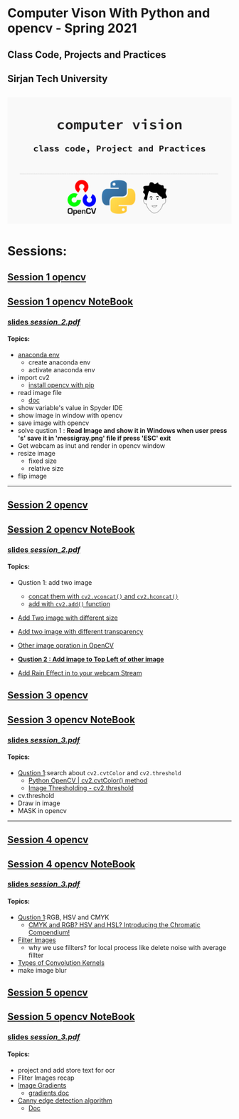 # Computer Vison With Python and opencv  - Spring 2021 
## Class Code, Projects and Practices
## Sirjan Tech University
![cv-spring-2021.png](cv-spring-2021.png)
---
# Sessions:

## [Session 1 opencv](notebooks/session_1.md)
## [Session 1 opencv NoteBook](notebooks/session_1.ipynb)
### [slides ***session_2.pdf***](slides/session_2.pdf)
#### Topics:
- [anaconda env](https://docs.conda.io/projects/conda/en/latest/user-guide/tasks/manage-environments.html)
    - create anaconda env
    - activate anaconda env
- import cv2
    - [install opencv with pip](https://pypi.org/project/opencv-python/)
- read image file
    - [doc](https://opencv-python-tutroals.readthedocs.io/en/latest/py_tutorials/py_gui/py_image_display/py_image_display.html)
- show variable's value in Spyder IDE    
- show image in window with opencv
- save image with opencv
- solve qustion 1 : **Read Image and show it in Windows when user press 's' save it in 'messigray.png' file  if  press 'ESC' exit**
- Get webcam as inut and render in opencv window
- resize image
    - fixed size
    - relative size
- flip image

----

## [Session 2 opencv](notebooks/session_2.md)
## [Session 2 opencv NoteBook](notebooks/session_2.ipynb)
### [slides ***session_2.pdf***](slides/session_2.pdf)
#### Topics:

- Qustion 1: add two image
    - [concat them with `cv2.vconcat()` and `cv2.hconcat()`](notebooks/session_2.md#concat-theme-with:)
    - [add with `cv2.add()` function](notebooks/session_2.md#add-two-image-with-cv.add())
- [Add Two image with different size](notebooks/session_2.md#Add-Two-image-with-different-size)
- [Add two image with different transparency](notebooks/session_2.md#add-two-image-with-different-transparency)
- [Other image opration in OpenCV](notebooks/session_2.md#other-image-opration)
- **[Qustion 2 : Add image to Top Left of other image](#Qustion-2-:-Add-image-to-Top-Left-of-other-image)**

- [Add Rain Effect in to your webcam Stream](notebooks/session_2.md#Add-Rain-Effect-in-to-your-webcam-Stream)


## [Session 3 opencv](notebooks/session_3.md)
## [Session 3 opencv NoteBook](notebooks/session_3.ipynb)
### [slides ***session_3.pdf***](slides/session_3.pdf)
#### Topics:
- [Qustion 1](notebooks/session_3.md#Qustion-1):search about `cv2.cvtColor` and `cv2.threshold`
    - [Python OpenCV | cv2.cvtColor() method](https://www.geeksforgeeks.org/python-opencv-cv2-cvtcolor-method/)
    - [Image Thresholding - cv2.threshold](https://docs.opencv.org/master/d7/d4d/tutorial_py_thresholding.html)
- cv.threshold
- Draw in image
- MASK in opencv
----


## [Session 4 opencv](notebooks/session_4.md)
## [Session 4 opencv NoteBook](notebooks/session_4.ipynb)
### [slides ***session_3.pdf***](slides/session_3.pdf)
#### Topics:
- [Qustion 1](#Qustion-1):RGB, HSV and CMYK
    - [CMYK and RGB? HSV and HSL? Introducing the Chromatic Compendium!](https://dev.to/r4h33m/cmyk-and-rgb-hsv-and-hsl-introducing-the-chromatic-compendium-1d7)
- [Filter Images](#Filter-Images)
    - why we use fillters? for local process like delete noise with average fillter
- [Types of Convolution Kernels](https://towardsdatascience.com/types-of-convolution-kernels-simplified-f040cb307c37)
- make image blur



## [Session 5 opencv](notebooks/session_5.md)
## [Session 5 opencv NoteBook](notebooks/session_5.ipynb)
### [slides ***session_3.pdf***](slides/session_3.pdf)
#### Topics:
- project and add store text for ocr
- Fliter Images recap
- [Image Gradients](notebooks/session_5.md#Image-Gradients)
    - [gradients doc](https://opencv-python-tutroals.readthedocs.io/en/latest/py_tutorials/py_imgproc/py_gradients/py_gradients.html)
- [Canny edge detection algorithm](notebooks/session_5.md#Canny-edge-detection-algorithm)
    - [Doc](https://opencv-python-tutroals.readthedocs.io/en/latest/py_tutorials/py_imgproc/py_canny/py_canny.html)

